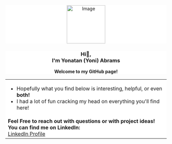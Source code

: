 <div align="center" style="background-color: #ffffff;">
  <img src="https://github.com/yoniabrams/yoniabrams/assets/124047859/c395ddb4-24fa-4722-899c-c3bef14423a1" alt="Image" width="120">
</div>
<div align="center" style="background-color: #ffffff;">
  <h3>Hi👋,<br>I'm Yonatan (Yoni) Abrams</h3>
  <p><strong>Welcome to my GitHub page!</strong></p>
</div>
<table align="center" style="background-color: #ffffff; border: none;">
  <tr style="background-color: #ffffff;">
    <td style="background-color: #ffffff;">     
      <ul style="background-color: #ffffff;">
        <li>Hopefully what you find below is interesting, helpful, or even <strong>both!</strong></li>
        <li>I had a lot of fun cracking my head on everything you'll find here!</li>
      </ul>
    </td>
  </tr>
  <tr>
    <td>
      <div align="left">
        <strong>Feel Free to reach out with questions or with project ideas! You can find me on LinkedIn:</strong>
        <div style="background-color: #ffffff;">
          <a href="https://www.linkedin.com/in/yabrams" target="_blank">LinkedIn Profile</a>
        </div>
      </div>
    </td>
  </tr>
